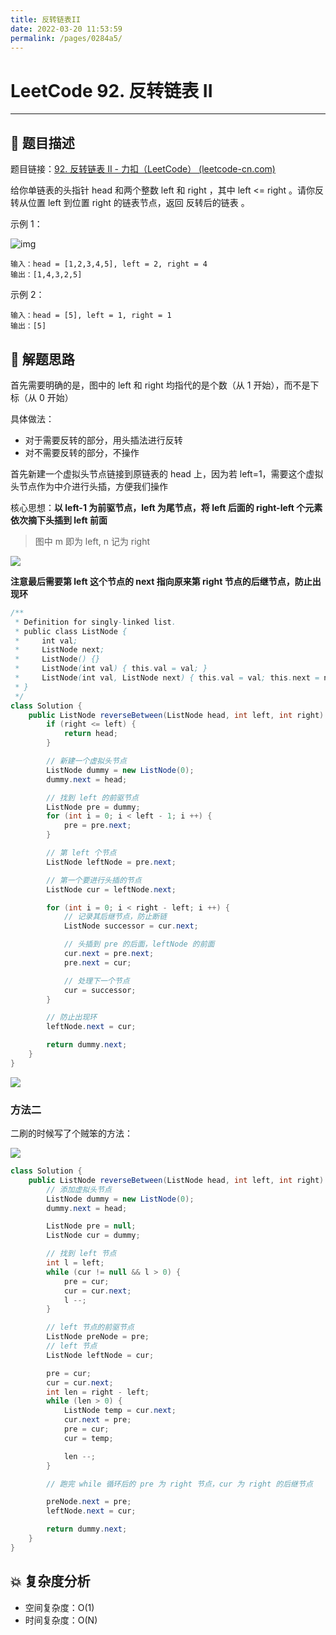 ```yaml
---
title: 反转链表II
date: 2022-03-20 11:53:59
permalink: /pages/0284a5/
---
```

# LeetCode 92. 反转链表 II

---

## 📃 题目描述

题目链接：[92. 反转链表 II - 力扣（LeetCode） (leetcode-cn.com)](https://leetcode-cn.com/problems/reverse-linked-list-ii/)

给你单链表的头指针 head 和两个整数 left 和 right ，其中 left <= right 。请你反转从位置 left 到位置 right 的链表节点，返回 反转后的链表 。

示例 1：

![img](https://assets.leetcode.com/uploads/2021/02/19/rev2ex2.jpg)

```
输入：head = [1,2,3,4,5], left = 2, right = 4
输出：[1,4,3,2,5]
```

示例 2：

```
输入：head = [5], left = 1, right = 1
输出：[5]
```

## 🔔 解题思路

首先需要明确的是，图中的 left 和 right 均指代的是个数（从 1 开始），而不是下标（从 0 开始）

具体做法：

- 对于需要反转的部分，用头插法进行反转
- 对不需要反转的部分，不操作

首先新建一个虚拟头节点链接到原链表的 head 上，因为若 left=1，需要这个虚拟头节点作为中介进行头插，方便我们操作

核心思想：**以 left-1 为前驱节点，left 为尾节点，将 left 后面的 right-left 个元素依次摘下头插到 left 前面**

> 图中 m 即为 left, n 记为 right

![](https://gitee.com/veal98/images/raw/master/img/20210316212957.png)

**注意最后需要第 left 这个节点的 next 指向原来第 right 节点的后继节点，防止出现环**

```java
/**
 * Definition for singly-linked list.
 * public class ListNode {
 *     int val;
 *     ListNode next;
 *     ListNode() {}
 *     ListNode(int val) { this.val = val; }
 *     ListNode(int val, ListNode next) { this.val = val; this.next = next; }
 * }
 */
class Solution {
    public ListNode reverseBetween(ListNode head, int left, int right) {
        if (right <= left) {
            return head;
        }

        // 新建一个虚拟头节点
        ListNode dummy = new ListNode(0);
        dummy.next = head;

        // 找到 left 的前驱节点
        ListNode pre = dummy;
        for (int i = 0; i < left - 1; i ++) {
            pre = pre.next;
        }

        // 第 left 个节点
        ListNode leftNode = pre.next;

        // 第一个要进行头插的节点
        ListNode cur = leftNode.next;

        for (int i = 0; i < right - left; i ++) {
            // 记录其后继节点，防止断链
            ListNode successor = cur.next;

            // 头插到 pre 的后面，leftNode 的前面
            cur.next = pre.next;
            pre.next = cur;

            // 处理下一个节点
            cur = successor;
        }

        // 防止出现环
        leftNode.next = cur;

        return dummy.next;
    }
}
```

![](https://gitee.com/veal98/images/raw/master/img/20211019163729.png)

### 方法二

二刷的时候写了个贼笨的方法：

![](https://gitee.com/veal98/images/raw/master/img/20220304173258.png)

```java
class Solution {
    public ListNode reverseBetween(ListNode head, int left, int right) {
        // 添加虚拟头节点
        ListNode dummy = new ListNode(0);
        dummy.next = head;

        ListNode pre = null;
        ListNode cur = dummy;

        // 找到 left 节点
        int l = left;
        while (cur != null && l > 0) {
            pre = cur;
            cur = cur.next;
            l --;
        }

        // left 节点的前驱节点
        ListNode preNode = pre;
        // left 节点
        ListNode leftNode = cur;

        pre = cur;
        cur = cur.next;
        int len = right - left;
        while (len > 0) {
            ListNode temp = cur.next;
            cur.next = pre;
            pre = cur;
            cur = temp;

            len --;
        }

        // 跑完 while 循环后的 pre 为 right 节点，cur 为 right 的后继节点

        preNode.next = pre;
        leftNode.next = cur;

        return dummy.next;
    }
}
```

## 💥 复杂度分析

- 空间复杂度：O(1)
- 时间复杂度：O(N)
